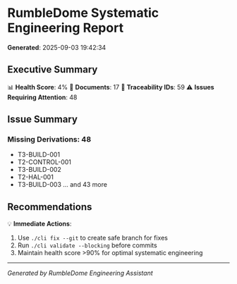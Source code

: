 # RumbleDome Systematic Engineering Report

**Generated**: 2025-09-03 19:42:34

## Executive Summary

📊 **Health Score**: 4%
📄 **Documents**: 17
🔗 **Traceability IDs**: 59
⚠️ **Issues Requiring Attention**: 48

## Issue Summary

### Missing Derivations: 48
- T3-BUILD-001
- T2-CONTROL-001
- T3-BUILD-002
- T2-HAL-001
- T3-BUILD-003
... and 43 more

## Recommendations

💡 **Immediate Actions**:
1. Use `./cli fix --git` to create safe branch for fixes
2. Run `./cli validate --blocking` before commits
3. Maintain health score >90% for optimal systematic engineering

---
*Generated by RumbleDome Engineering Assistant*
